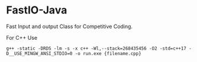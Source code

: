# FastIO-Java


Fast Input and output Class for Competitive Coding.

For C++ Use
    
    g++ -static -DRDS -lm -s -x c++ -Wl,--stack=268435456 -O2 -std=c++17 -D__USE_MINGW_ANSI_STDIO=0 -o run.exe {filename.cpp}

